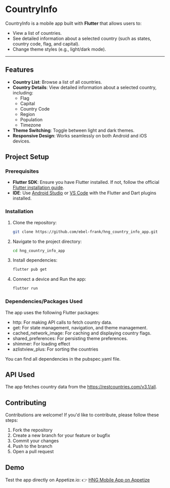 # CountryInfo

CountryInfo is a mobile app built with **Flutter** that allows users to:
- View a list of countries.
- See detailed information about a selected country (such as states, country code, flag, and capital).
- Change theme styles (e.g., light/dark mode).

---

## Features
- **Country List**: Browse a list of all countries.
- **Country Details**: View detailed information about a selected country, including:
  - Flag
  - Capital
  - Country Code
  - Region
  - Population
  - Timezone
- **Theme Switching**: Toggle between light and dark themes.
- **Responsive Design**: Works seamlessly on both Android and iOS devices.


## Project Setup

### Prerequisites
- **Flutter SDK**: Ensure you have Flutter installed. If not, follow the official [Flutter installation guide](https://flutter.dev/docs/get-started/install).
- **IDE**: Use [Android Studio](https://developer.android.com/studio) or [VS Code](https://code.visualstudio.com/) with the Flutter and Dart plugins installed.

### Installation
1. Clone the repository:
   ```bash
   git clone https://github.com/ebel-frank/hng_country_info_app.git
2. Navigate to the project directory:
   ```bash
   cd hng_country_info_app
3. Install dependencies:
   ```bash
   flutter pub get
4. Connect a device and Run the app:
   ```bash
   flutter run

### Dependencies/Packages Used
The app uses the following Flutter packages:

- http: For making API calls to fetch country data.
- get: For state management, navigation, and theme management.
- cached_network_image: For caching and displaying country flags.
- shared_preferences: For persisting theme preferences.
- shimmer: For loading effect
- azlistview_plus: For sorting the countries 

You can find all dependencies in the pubspec.yaml file.

## API Used
The app fetches country data from the https://restcountries.com/v3.1/all.

## Contributing
Contributions are welcome! If you'd like to contribute, please follow these steps:
1. Fork the repository
2. Create a new branch for your feature or bugfix
3. Commit your changes
4. Push to the branch
5. Open a pull request

## Demo
Test the app directly on Appetize.io:
👉 [HNG Mobile App on Appetize](https://appetize.io/app/b_nvx2dsn7wgzylbfyoizrwia6r4)


